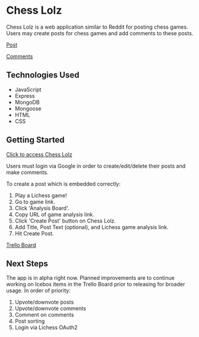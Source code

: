# Chess Lolz

Chess Lolz is a web application similar to Reddit for posting chess games. Users may create posts for chess games and add comments to these posts.

[Post](https://imgur.com/a/u6FcXrz)

[Comments](https://imgur.com/a/mopmkEG)

## Technologies Used
* JavaScript
* Express
* MongoDB
* Mongoose
* HTML
* CSS

## Getting Started

[Click to access Chess Lolz](https://chess-lolz.herokuapp.com/)

Users must login via Google in order to create/edit/delete their posts and make comments.

To create a post which is embedded correctly:
1. Play a Lichess game!
2. Go to game link.
3. Click 'Analysis Board'.
4. Copy URL of game analysis link.
5. Click 'Create Post' button on Chess Lolz.
6. Add Title, Post Text (optional), and Lichess game analysis link.
7. Hit Create Post.

[Trello Board](https://trello.com/b/KxZLu2VI/ga-seir-project-2)

## Next Steps

The app is in alpha right now. Planned improvements are to continue working on Icebox items in the Trello Board prior to releasing for broader usage. In order of priority:
1. Upvote/downvote posts
2. Upvote/downvote comments
3. Comment on comments
4. Post sorting
5. Login via Lichess OAuth2